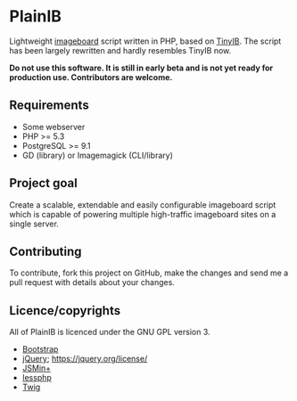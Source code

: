 # PlainIB

Lightweight [imageboard](http://en.wikipedia.org/wiki/Imageboard) script written
in PHP, based on [TinyIB](https://github.com/tslocum/TinyIB/). The script has
been largely rewritten and hardly resembles TinyIB now.

**Do not use this software. It is still in early beta and is not yet ready for
production use. Contributors are welcome.**

## Requirements

* Some webserver
* PHP >= 5.3
* PostgreSQL >= 9.1
* GD (library) or Imagemagick (CLI/library)

## Project goal

Create a scalable, extendable and easily configurable imageboard script which is
capable of powering multiple high-traffic imageboard sites on a single server.

## Contributing

To contribute, fork this project on GitHub, make the changes and send me a pull
request with details about your changes.

## Licence/copyrights

All of PlainIB is licenced under the GNU GPL version 3.

* [Bootstrap](http://twitter.github.io/bootstrap/)
* [jQuery](http://jquery.com/); https://jquery.org/license/
* [JSMin+](http://crisp.tweakblogs.net/blog/cat/716)
* [lessphp](http://leafo.net/lessphp/)
* [Twig](http://twig.sensiolabs.org/)
